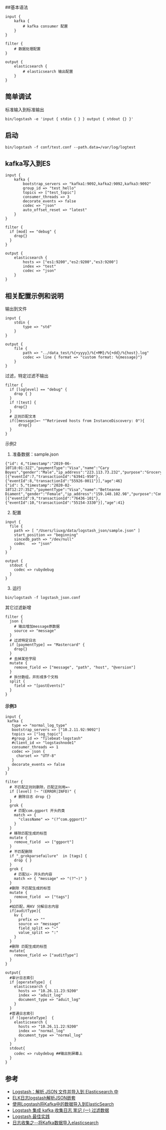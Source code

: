 ##基本语法
```
input {
    kafka {
        # kafka consumer 配置
    }
}

filter {
    # 数据处理配置
}

output {
    elasticsearch {
        # elasticsearch 输出配置
    }
}
```

## 简单调试
标准输入到标准输出
```
bin/logstash -e 'input { stdin { } } output { stdout {} }'
```

## 启动
```
bin/logstash -f conf/test.conf --path.data=/var/log/logtest
```

## kafka写入到ES
```
input {
    kafka {
        bootstrap_servers => "kafka1:9092,kafka2:9092,kafka3:9092"
        group_id => "test_hello"
        topics => ["test_topic"]
        consumer_threads => 3
        decorate_events => false
        codec => "json"
        auto_offset_reset => "latest"
    }
}

filter {
  if [mod] == "debug" {
    drop{}
  }
}

output {
    elasticsearch {
        hosts => ["es1:9200","es2:9200","es3:9200"]
        index => "test"
        codec => "json"
    }
}
```

## 相关配置示例和说明
输出到文件
```
input {
    stdin {
        type => "std"
    }
}

output {
    file {
        path => "../data_test/%{+yyyy}/%{+MM}/%{+dd}/%{host}.log"
        codec => line { format => "custom format: %{message}"}
    }
}
```

过滤，特定过滤不输出
```
filter {
  if [loglevel] == "debug" {
    drop { }
  }
  if ![test] {
    drop{}
  }
  # 正则匹配文本
  if([message]=~ "^Retrieved hosts from InstanceDiscovery: 0"){
      drop{}
  }
}
```

示例2
1. 准备数据：sample.json
```
{"id": 4,"timestamp":"2019-06-10T18:01:32Z","paymentType":"Visa","name":"Cary Boyes","gender":"Male","ip_address":"223.113.73.232","purpose":"Grocery","country":"Pakistan","pastEvents":[{"eventId":7,"transactionId":"63941-950"},{"eventId":8,"transactionId":"55926-0011"}],"age":46}
{"id": 5,"timestamp":"2020-02-18T12:27:35Z","paymentType":"Visa","name":"Betteanne Diament","gender":"Female","ip_address":"159.148.102.98","purpose":"Computers","country":"Brazil","pastEvents":[{"eventId":9,"transactionId":"76436-101"},{"eventId":10,"transactionId":"55154-3330"}],"age":41}
```
2. 配置
```
input {
  file {
    path => [ "/Users/liuxg/data/logstash_json/sample.json" ]
    start_position => "beginning"
    sincedb_path => "/dev/null"
    codec   => "json"
  }
}
 
output {   
  stdout {
    codec => rubydebug
  }
}
```
3. 运行
```
bin/logstash -f logstash_json.conf 
```

其它过滤新增
```
filter {
  json {
    # 输出增加message原数据
    source => "message"
  }
  # 过滤特定日志
  if [paymentType] == "Mastercard" {
    drop{}
  }
  # 去掉某些字段
  mutate {
    remove_field => ["message", "path", "host", "@version"]
  }
  # 拆分数组，并形成多个文档
  split {
    field => "[pastEvents]"
  }
}
```

#### 示例3
```
input {
 kafka {
   type => "normal_log_type" 
   bootstrap_servers => ["10.2.11.92:9092"] 
   topics => ["log_topic"] 
   #group_id => "filebeat-logstash" 
   #client_id => "logstashnode1" 
   consumer_threads => 1 
   codec => json { 
     charset => "UTF-8" 
   } 
   decorate_events => false 
 }
}

filter { 
  # 不匹配正则则删除，匹配正则用=~ 
  if [level] !~ "(ERROR|INFO)" { 
    # 删除日志 drop {} 
  }
  grok { 
    # 匹配com.ggport 开头的类 
    match => { 
      "className" => "(?^com.ggport)" 
    }
  }
  # 移除匹配生成的标签
  mutate { 
    remove_field  => ["ggport"]
  } 
  # 不匹配删除 
  if "_grokparsefailure"  in [tags] { 
    drop { }
  }
  grok { 
    # 匹配以~ 开头的内容
    match => { "message" => "(?^~)" }
  }
  #删除 不匹配生成的标签
  mutate {
    remove_field  => ["tags"]
  }
  #如匹配，用KV 分解日志内容
  if[auditType]{
    kv { 
      prefix => "" 
      source => "message" 
      field_split => "~" 
      value_split => ":" 
    }
  }
  #删除 匹配生成的标签
  mutate{ 
    remove_field => ["auditType"]
  } 
}

output{
  #审计日志索引 
  if [operateType]  { 
    elasticsearch { 
      hosts => "10.26.11.23:9200" 
      index => "aduit_log" 
      document_type => "aduit_log" 
    } 
  } 
  #普通日志索引 
  if ![operateType]  { 
    elasticsearch { 
      hosts => "10.26.11.22:9200" 
      index => "normal_log" 
      document_type => "normal_log" 
    } 
  } 
  stdout{ 
    codec => rubydebug ##输出到屏幕上
  }
}
```


## 参考
* [Logstash：解析 JSON 文件并导入到 Elasticsearch 中](https://blog.csdn.net/UbuntuTouch/article/details/114383426)
* [ELK日志logstash解析JSON嵌套](https://github.com/Xlinlin/SpringCloud-Demo/blob/master/SpringCloud-Demo-Doc/kafka%2Belk/ELK%E6%97%A5%E5%BF%97logstash%E8%A7%A3%E6%9E%90JSON%E5%B5%8C%E5%A5%97.md)
* [使用Logstash将Kafka中的数据导入到ElasticSearch](https://niyanchun.com/export-data-from-kafka-to-es-with-logstash.html)
* [Logstash 集成 kafka 收集日志 笔记 (一) 过滤数据](https://jozdoo.github.io/elk/logstash/2016/10/21/logstash-filter.html)
* [Logstash 最佳实践](https://doc.yonyoucloud.com/doc/logstash-best-practice-cn/index.html)
* [日志收集之--将Kafka数据导入elasticsearch](https://www.cnblogs.com/moonandstar08/p/6556899.html)




